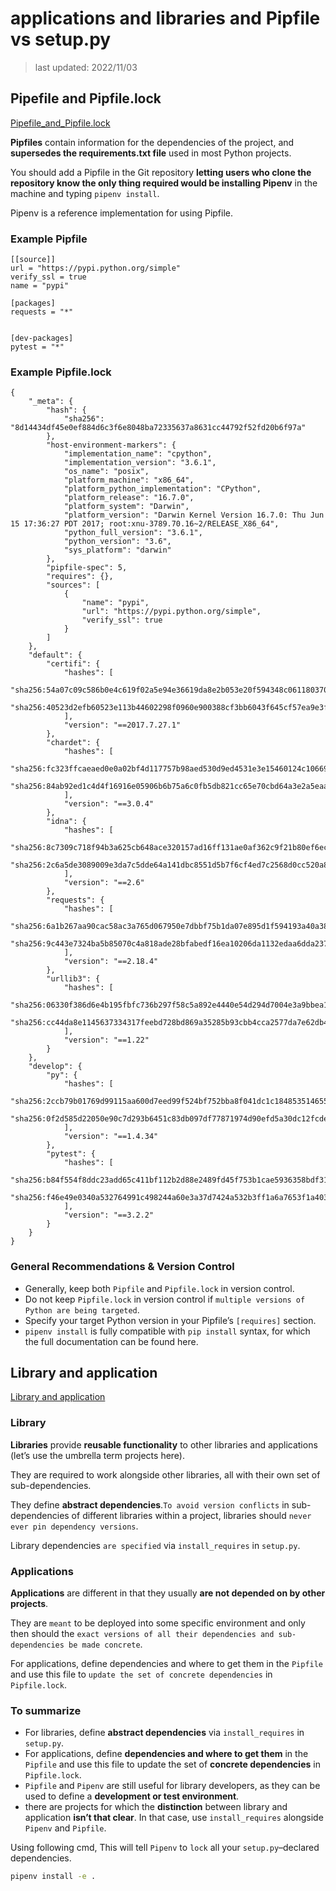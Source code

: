 # applications and libraries and Pipfile vs setup.py

> last updated: 2022/11/03

## Pipefile and Pipfile.lock

[Pipefile_and_Pipfile.lock](https://pipenv-fork.readthedocs.io/en/latest/basics.html)

**Pipfiles** contain information for the dependencies of the project, and **supersedes the requirements.txt file** used in most Python projects.

You should add a Pipfile in the Git repository **letting users who clone the repository know the only thing required would be installing Pipenv** in the machine and typing `pipenv install`.

Pipenv is a reference implementation for using Pipfile.

### Example Pipfile

```pipfile
[[source]]
url = "https://pypi.python.org/simple"
verify_ssl = true
name = "pypi"

[packages]
requests = "*"


[dev-packages]
pytest = "*"
```

### Example Pipfile.lock

```pipflie.lock
{
    "_meta": {
        "hash": {
            "sha256": "8d14434df45e0ef884d6c3f6e8048ba72335637a8631cc44792f52fd20b6f97a"
        },
        "host-environment-markers": {
            "implementation_name": "cpython",
            "implementation_version": "3.6.1",
            "os_name": "posix",
            "platform_machine": "x86_64",
            "platform_python_implementation": "CPython",
            "platform_release": "16.7.0",
            "platform_system": "Darwin",
            "platform_version": "Darwin Kernel Version 16.7.0: Thu Jun 15 17:36:27 PDT 2017; root:xnu-3789.70.16~2/RELEASE_X86_64",
            "python_full_version": "3.6.1",
            "python_version": "3.6",
            "sys_platform": "darwin"
        },
        "pipfile-spec": 5,
        "requires": {},
        "sources": [
            {
                "name": "pypi",
                "url": "https://pypi.python.org/simple",
                "verify_ssl": true
            }
        ]
    },
    "default": {
        "certifi": {
            "hashes": [
                "sha256:54a07c09c586b0e4c619f02a5e94e36619da8e2b053e20f594348c0611803704",
                "sha256:40523d2efb60523e113b44602298f0960e900388cf3bb6043f645cf57ea9e3f5"
            ],
            "version": "==2017.7.27.1"
        },
        "chardet": {
            "hashes": [
                "sha256:fc323ffcaeaed0e0a02bf4d117757b98aed530d9ed4531e3e15460124c106691",
                "sha256:84ab92ed1c4d4f16916e05906b6b75a6c0fb5db821cc65e70cbd64a3e2a5eaae"
            ],
            "version": "==3.0.4"
        },
        "idna": {
            "hashes": [
                "sha256:8c7309c718f94b3a625cb648ace320157ad16ff131ae0af362c9f21b80ef6ec4",
                "sha256:2c6a5de3089009e3da7c5dde64a141dbc8551d5b7f6cf4ed7c2568d0cc520a8f"
            ],
            "version": "==2.6"
        },
        "requests": {
            "hashes": [
                "sha256:6a1b267aa90cac58ac3a765d067950e7dbbf75b1da07e895d1f594193a40a38b",
                "sha256:9c443e7324ba5b85070c4a818ade28bfabedf16ea10206da1132edaa6dda237e"
            ],
            "version": "==2.18.4"
        },
        "urllib3": {
            "hashes": [
                "sha256:06330f386d6e4b195fbfc736b297f58c5a892e4440e54d294d7004e3a9bbea1b",
                "sha256:cc44da8e1145637334317feebd728bd869a35285b93cbb4cca2577da7e62db4f"
            ],
            "version": "==1.22"
        }
    },
    "develop": {
        "py": {
            "hashes": [
                "sha256:2ccb79b01769d99115aa600d7eed99f524bf752bba8f041dc1c184853514655a",
                "sha256:0f2d585d22050e90c7d293b6451c83db097df77871974d90efd5a30dc12fcde3"
            ],
            "version": "==1.4.34"
        },
        "pytest": {
            "hashes": [
                "sha256:b84f554f8ddc23add65c411bf112b2d88e2489fd45f753b1cae5936358bdf314",
                "sha256:f46e49e0340a532764991c498244a60e3a37d7424a532b3ff1a6a7653f1a403a"
            ],
            "version": "==3.2.2"
        }
    }
}
```

### General Recommendations & Version Control

- Generally, keep both `Pipfile` and `Pipfile.lock` in version control.
- Do not keep `Pipfile.lock` in version control if `multiple versions of Python are being targeted`.
- Specify your target Python version in your Pipfile’s `[requires]` section.
- `pipenv install` is fully compatible with `pip install` syntax, for which the full documentation can be found here.

## Library and application

[Library and application](https://pipenv.pypa.io/en/latest/advanced/#pipfile-vs-setup-py)

### Library

**Libraries** provide **reusable functionality** to other libraries and applications (let’s use the umbrella term projects here).

They are required to work alongside other libraries, all with their own set of sub-dependencies.

They define **abstract dependencies**.`To avoid version conflicts` in sub-dependencies of different libraries within a project, libraries should `never ever pin dependency versions`.

Library dependencies `are specified` via `install_requires` in `setup.py`.

### Applications

**Applications** are different in that they usually **are not depended on by other projects**.

They are `meant` to be deployed into some specific environment and only then should the `exact versions of all their dependencies and sub-dependencies be made concrete`.

For applications, define dependencies and where to get them in the `Pipfile` and use this file to `update the set of concrete dependencies` in `Pipfile.lock`.

### To summarize

- For libraries, define **abstract dependencies** via `install_requires` in `setup.py`.
- For applications, define **dependencies and where to get them** in the `Pipfile` and use this file to update the set of **concrete dependencies** in `Pipfile.lock`.
- `Pipfile` and `Pipenv` are still useful for library developers, as they can be used to define a **development or test environment**.
- there are projects for which the **distinction** between library and application **isn’t that clear**. In that case, use `install_requires` alongside `Pipenv` and `Pipfile`.

Using following cmd, This will tell `Pipenv` to `lock` all your `setup.py`–declared dependencies.

```cmd
pipenv install -e .
```
